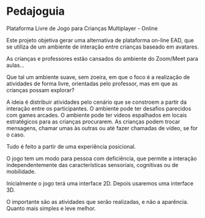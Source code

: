 # Pedajoguia
Plataforma Livre de Jogo para Crianças Multiplayer - Online

Este projeto objetiva gerar uma alternativa de plataforma on-line EAD, que se utiliza de um ambiente de interação entre crianças baseado em avatares.

As crianças e professores estão cansados do ambiente do Zoom/Meet para aulas...

Que tal um ambiente suave, sem zoeira, em que o foco é a realização de atividades de forma livre, orientadas pelo professor, mas em que as crianças possam explorar?

A ideia é distribuir atividades pelo cenário que se constroem a partir da interação entre os participantes. O ambiente pode ter desafios parecidos com games arcades. O ambiente pode ter vídeos espalhados em locais estratégicos para as crianças procurarem. As crianças podem trocar mensagens, chamar umas às outras ou até fazer chamadas de vídeo, se for o caso.

Tudo é feito a partir de uma experiência posicional.

O jogo tem um modo para pessoa com deficiência, que permite a interação independentemente das características sensoriais, cognitivas ou de mobilidade.

Inicialmente o jogo terá uma interface 2D. Depois usaremos uma interface 3D.

O importante são as atividades que serão realizadas, e não a aparência. Quanto mais simples e leve melhor.

